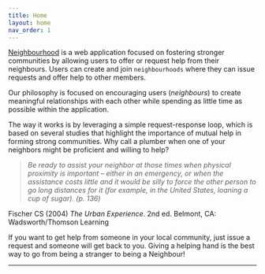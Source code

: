```yaml
---
title: Home
layout: home
nav_order: 1
---
```


[Neighbourhood](https://www.neighbourhood.pro) is a web application focused on fostering stronger communities by allowing users to offer or request help from their neighbours. Users can create and join `neighbourhoods` where they can issue requests and offer help to other members.

Our philosophy is focused on encouraging users (*neighbours*) to create meaningful relationships with each other while spending as little time as possible within the application.

The way it works is by leveraging a simple request-response loop, which is based on several studies that highlight the importance of mutual help in forming strong communities. Why call a plumber when one of your neighbors might be proficient and willing to help?

> _Be ready to assist your neighbor at those times when physical proximity is important – either in an emergency, or when the assistance costs little and it would be silly to force the other person to go long distances for it (for example, in the United States, loaning a cup of sugar). (p. 136)_

Fischer CS (2004) _The Urban Experience_. 2nd ed. Belmont, CA: Wadsworth/Thomson Learning

If you want to get help from someone in your local community, just issue a request and someone will get back to you. Giving a helping hand is the best way to go from being a stranger to being a Neighbour!

---
